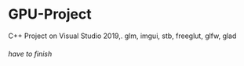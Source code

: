 # GPU-Project
 
C++ Project on Visual Studio 2019,. glm, imgui, stb, freeglut, glfw, glad




###### have to finish
